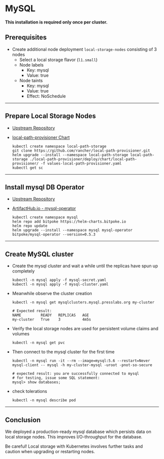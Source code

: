 # MySQL

**This installation is required only once per cluster.**

## Prerequisites

* Create additional node deployment `local-storage-nodes` consisting of 3 nodes
  * Select a local storage flavor (`l1.small`)
  * Node labels
    * Key: mysql
    * Value: true
  * Node taints
    * Key: mysql
    * Value: true
    * Effect: NoSchedule

---

## Prepare Local Storage Nodes

* [Upstream Repository](https://github.com/rancher/local-path-provisioner)
* [local-path-provisioner Chart](https://github.com/rancher/local-path-provisioner/tree/master/deploy/chart)

  ```shell
  kubectl create namespace local-path-storage
  git clone https://github.com/rancher/local-path-provisioner.git
  helm upgrade --install --namespace local-path-storage local-path-storage ./local-path-provisioner/deploy/chart/local-path-provisioner/ -f values-local-path-provisioner.yaml
  kubectl get sc
  ```

---

## Install mysql DB Operator

* [Upstream Repository](https://github.com/bitpoke/mysql-operator)
* [ArtifactHub.io - mysql-operator](https://artifacthub.io/packages/helm/bitpoke/mysql-operator)

  ```shell
  kubectl create namespace mysql
  helm repo add bitpoke https://helm-charts.bitpoke.io
  helm repo update
  helm upgrade --install --namespace mysql mysql-operator bitpoke/mysql-operator --version=0.5.3
  ```

---

## Create MySQL cluster

* Create the mysql cluster and wait a while until the replicas have spun up completely

  ```shell
  kubectl -n mysql apply -f mysql-secret.yaml
  kubectl -n mysql apply -f mysql-cluster.yaml
  ```

* Meanwhile observe the cluster creation

  ```shell
  kubectl -n mysql get mysqlclusters.mysql.presslabs.org my-cluster
  
  # Expected result:
  NAME         READY   REPLICAS   AGE
  my-cluster   True    3          4m5s
  ```

* Verify the local storage nodes are used for persistent volume claims and volumes

  ```shell
  kubectl -n mysql get pvc
  ```

* Then connect to the mysql cluster for the first time

  ```shell
  kubectl -n mysql run -it --rm --image=mysql:5.6 --restart=Never mysql-client -- mysql -h my-cluster-mysql -uroot -pnot-so-secure
  
  # expected result: you are successfully connected to mysql
  # for testing, issue some SQL statement:
  mysql> show databases;
  ```

* check tolerations

  ```shell
  kubectl -n mysql describe pod
  ```

---

## Conclusion

We deployed a production-ready mysql database which persists data on local storage nodes.
This improves I/O-throughput for the database.

Be careful! Local storage with Kubernetes involves further tasks and caution when upgrading or restarting nodes. 
